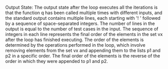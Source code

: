 Output State: The output state after the loop executes all the iterations is that the function q has been called multiple times with different inputs, and the standard output contains multiple lines, each starting with '! ' followed by a sequence of space-separated integers. The number of lines in the output is equal to the number of test cases in the input. The sequence of integers in each line represents the final order of the elements in the set vx after the loop has finished executing. The order of the elements is determined by the operations performed in the loop, which involve removing elements from the set vx and appending them to the lists p1 and p2 in a specific order. The final order of the elements is the reverse of the order in which they were appended to p1 and p2.